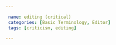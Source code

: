 ```yaml
---
 
 name: editing (critical)
 categories: [Basic Terminology, Editor]
 tags: [criticism, editing]

---
```

